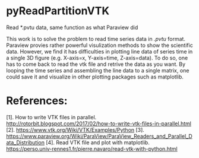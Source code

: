 # pyReadPartitionVTK
Read *.pvtu data, same function as what Paraview did

This work is to solve the problem to read time series data in *.pvtu* format. Paraview provies rather powerful visulization methods to show the scientific data. However, we find it has difficulties in plotting line data of series time in a single 3D figure (e.g. X-axis=x, Y-axis=time, Z-axis=data). To do so, one has to come back to read the vtk file and retrive the data as you want. By looping the time series and assembling the line data to a single matrix, one could save it and visualize in other plotting packages such as matplotlib.

# References:
[1]. How to write VTK files in parallel. http://rotorbit.blogspot.com/2017/02/how-to-write-vtk-files-in-parallel.html
[2]. https://www.vtk.org/Wiki/VTK/Examples/Python
[3]. https://www.paraview.org/Wiki/ParaView/ParaView_Readers_and_Parallel_Data_Distribution
[4]. Read VTK file and plot with matplotlib. https://perso.univ-rennes1.fr/pierre.navaro/read-vtk-with-python.html
